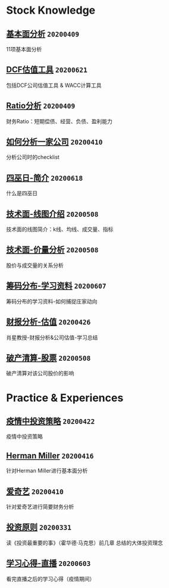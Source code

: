 # Stock Knowledge


[基本面分析](./基本面分析.md) `20200409`
---
11项基本面分析

[DCF估值工具](./DCF估值.md) `20200621`
---
包括DCF公司估值工具 & WACC计算工具

[Ratio分析](./Ratio.pdf) `20200409`
---
财务Ratio：短期偿债、经营、负债、盈利能力

[如何分析一家公司](./info.md) `20200410`
---
分析公司时的checklist

[四巫日-简介](./四巫日.md) `20200618`
---
什么是四巫日

[技术面-线图介绍](./tech1.md) `20200508`
---
技术面的线图简介：k线、均线、成交量、指标

[技术面-价量分析](./tech2.md) `20200508`
---
股价与成交量的关系分析


[筹码分布-学习资料](./筹码分布.md) `20200607`
---
筹码分布的学习资料-如何捕捉庄家动向


[财报分析-估值](./financial.md) `20200426`
---
肖星教授-财报分析&公司估值-学习总结


[破产清算-股票](./bankr.md) `20200508`
---
破产清算对该公司股价的影响

# Practice & Experiences

[疫情中投资策略](./strategy.md) `20200422`
---
疫情中投资策略

[Herman Miller](./HM.md) `20200416`
---
针对Herman Miller进行基本面分析

[爱奇艺](./iqiyi.md) `20200410`
---
针对爱奇艺进行简要财务分析

[投资原则](./20200331.md) `20200331`
---
读《投资最重要的事》（霍华德·马克思）前几章 总结的大体投资理念

[学习心得-直播](./直播.md) `20200603`
---
看完直播之后的学习心得（疫情期间）
